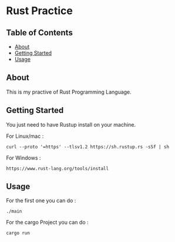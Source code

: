 # Rust Practice

## Table of Contents

- [About](#about)
- [Getting Started](#getting_started)
- [Usage](#usage)

## About <a name = "about"></a>

This is my practive of Rust Programming Language.

## Getting Started <a name = "getting_started"></a>

You just need to have Rustup install on your machine.

For Linux/mac :

```
curl --proto '=https' --tlsv1.2 https://sh.rustup.rs -sSf | sh
```
For Windows :

```
https://www.rust-lang.org/tools/install
```

## Usage <a name = "usage"></a>

For the first one you can do : 

```
./main
```
For the cargo Project you can do : 

```
cargo run
```

